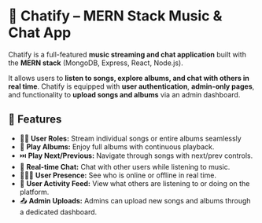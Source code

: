# 🎵 Chatify – MERN Stack Music & Chat App

Chatify is a full-featured **music streaming and chat application** built with the **MERN stack** (MongoDB, Express, React, Node.js).

It allows users to **listen to songs, explore albums, and chat with others in real time**. Chatify is equipped with **user authentication**, **admin-only pages**, and functionality to **upload songs and albums** via an admin dashboard.

## 🚀 Features

- 👨‍💼 **User Roles:** Stream individual songs or entire albums seamlessly
- 📀 **Play Albums:** Enjoy full albums with continuous playback.
- ⏭️ **Play Next/Previous:** Navigate through songs with next/prev controls.
- 💬 **Real-time Chat:** Chat with other users while listening to music.
- 🧑‍🤝‍🧑 **User Presence:** See who is online or offline in real time.
- 👀 **User Activity Feed:** View what others are listening to or doing on the platform.
- 📤 **Admin Uploads:** Admins can upload new songs and albums through a dedicated dashboard.


